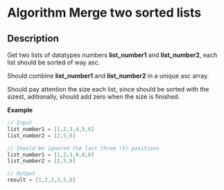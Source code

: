 # Algorithm Merge two sorted lists 

## Description 
Get two lists of datatypes numbers **list_number1** and **list_number2**, each list should be sorted of way asc.

Should combine **list_number1** and **list_number2** in a unique asc array.

Should pay attention the size each list, since should be sorted with the sizest, aditionally, should add zero when the size is finished.

**Example**

``` c++
// Input
list_number1 = [1,2,3,4,5,6]
list_number2 = [2,5,6]

// Should be ignored the last three (3) positions
list_number1 = [1,2,3,0,0,0]
list_number2 = [2,5,6]

// Output
result = [1,2,2,3,5,6]
```